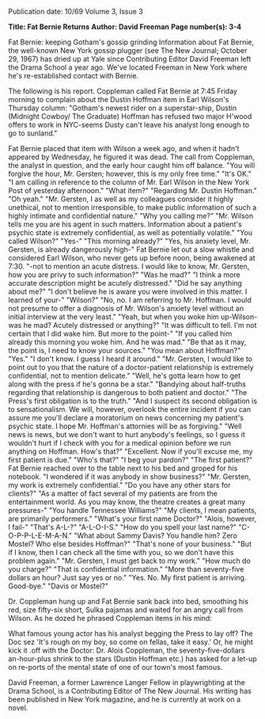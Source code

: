 Publication date: 10/69
Volume 3, Issue 3

**Title: Fat Bernie Returns**
**Author: David Freeman**
**Page number(s): 3-4**

Fat Bernie: keeping Gotham's gossip grinding
Information about Fat Bernie, the well-known New York gossip plugger (see The New Journal; October 29, 1967) has dried up at Yale since Contributing Editor David Freeman left the Drama School a year ago. We've located Freeman in New York where he's re-established contact with Bernie. 

The following is his report. 
Coppleman called Fat Bernie at 7:45 Friday morning to complain about the Dustin Hoffman item in Earl Wilson's Thursday column: 
"Gotham's newest rider on a superstar-ship, Dustin (Midnight Cowboy/ The Graduate) Hoffman has refused two major H'wood offers to work in NYC-seems Dusty can't leave his analyst long enough to go to sunland." 

Fat Bernie placed that item with Wilson a week ago, and when it hadn't appeared by Wednesday, he figured it was dead. The call from Coppleman, the analyst in question, and the early hour caught him off balance. 
"You will forgive the hour, Mr. Gersten; however, this is my only free time." 
"It's OK." 
"I am calling in reference to the column of Mr. Earl Wilson in the New York Post of yesterday afternoon." 
"What item?" 
"Regarding Mr. Dustin Hoffman." 
"Oh yeah." 
"Mr. Gersten, I as well as my colleagues consider it highly unethical, not to mention irresponsible, to make public information of such a highly intimate and confidential nature." 
"Why you calling me?" 
"Mr. Wilson tells me you are his agent in such matters. Information about a patient's psychic state is extremely confidential, as well as potentially volatile." 
"You called Wilson?" 
"Yes-" 
"This morning already?" 
"Yes, his anxiety level, Mr. Gersten, is already dangerously high-" Fat Bernie let out a slow whistle and considered Earl Wilson, who never gets up before noon, being awakened at 7:30. "-not to mention an acute distress. I would like to know, Mr. Gersten, how you are privy to such information?" 
"Was he mad?" 
"I think a more accurate description might be acutely distressed." 
"Did he say anything about me?" 
"I don't believe he is aware you were involved in this matter. I learned of your-" 
"Wilson?" 
"No, no. I am referring to Mr. Hoffman. I would not presume to offer a diagnosis of Mr. Wilson's anxiety level without an initial interview at the very least." 
"Yeah, but when you woke him up-Wilson-was he mad? Acutely distressed or anything?" 
"It was difficult to tell. I'm not certain that I did wake him. But more to the point-" 
"If you called him already this morning you woke him. And he was mad." 
"Be that as it may, the point is, I need to know your sources." 
"You mean about Hoffman?" 
"Yes." 
"I don't know. I guess I heard it around." 
"Mr. Gersten, I would like to point out to you that the nature of a doctor-patient relationship is extremely confidential, not to mention delicate." 
"Well, he's gotta learn how to get along with the press if he's gonna be a star." 
"Bandying about half-truths regarding that relationship is dangerous to both patient and doctor." 
"The Press's first obligation is to the truth." 
"And I suspect its second obligation is to sensationalism. We will, however, overlook the entire incident if you can assure me you'll declare a moratorium on news concerning my patient's psychic state. I hope Mr. Hoffman's attornies will be as forgiving." 
"Well news is news, but we don't want to hurt anybody's feelings, so I guess it wouldn't hurt if I check with you for a medical opinion before we run anything on Hoffman. How's that?" 
"Excellent. Now if you'll excuse me, my first patient is due." 
"Who's that?" 
"I beg your pardon?" 
"The first patient?" Fat Bernie reached over to the table next to his bed and groped for his notebook. "I wondered if it was anybody in show business?" 
"Mr. Gersten, my work is extremely confidential." 
"Do you have any other stars for clients?" 
"As a matter of fact several of my patients are from the entertainment world. As you may know, the theatre creates a great many pressures-" 
"You handle Tennessee Williams?" 
"My clients, I mean patients, are primarily performers." 
"What's your first name Doctor?" 
"Alois, however, I fail-" 
"That's A-L-?" 
"A-L-O-I-S." 
"How do you spell your last name?" 
"C-O-P-P-L-E-M-A-N." 
"What about Sammy Davis? You handle him? Zero Mostel? Who else besides Hoffman?" 
"That's none of your business." 
"But if I know, then I can check all the time with you, so we don't have this problem again." 
"Mr. Gersten, I must get back to my work." 
"How much do you charge?" 
"That is confidential information." 
"More than seventy-five dollars an hour? Just say yes or no." 
"Yes. No. My first patient is arriving. Good-bye." 
"Davis or Mostel?" 

Dr. Coppleman hung up and Fat Bernie sank back into bed, smoothing his red, size fifty-six short, Sulka pajamas and waited for an angry call from Wilson. As he dozed he phrased Coppleman items in his mind: 

What famous young actor has his analyst begging the Press to lay off? The Doc sez 'It's rough on my boy, so come on fellas, take it easy.' 
Or, he might kick it .off with the Doctor: 
Dr. Alois Coppleman, the seventy-five-dollars an-hour-plus shrink to the stars (Dustin Hoffman etc.) has asked for a let-up on re-ports of the mental state of one of our town's most famous.

David Freeman, a former Lawrence Langer Fellow in playwrighting at the Drama School, is a Contributing Editor of The New Journal. His writing has been published in New York magazine, and he is currently at work on a novel.